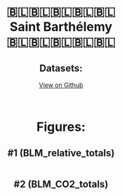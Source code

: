 
<center>
<h1 align="center">
🇧🇱🇧🇱🇧🇱🇧🇱🇧🇱
<br>
Saint Barthélemy
<br>
🇧🇱🇧🇱🇧🇱🇧🇱🇧🇱
</h1>
<h2>Datasets:</h2>
<p><a href="https://github.com/dquintani/GreenhouseData/tree/master/country_data/BLM_Saint Barthélemy/data">View on Github</a>
<br></p><p><br></p>
<h1>Figures:</h1><h2>#1 (BLM_relative_totals)</h2>
<p><img alt="" src="figures/BLM_relative_totals.png" /></p><h2>#2 (BLM_CO2_totals)</h2>
<p><img alt="" src="figures/BLM_CO2_totals.png" /></p>